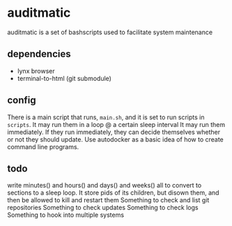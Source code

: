 # auditmatic
auditmatic is a set of bashscripts used to facilitate system maintenance 

## dependencies

* lynx browser
* terminal-to-html (git submodule)

## config

There is a main script that runs, `main.sh`, and it is set to run scripts in `scripts`.
It may run them in a loop @ a certain sleep interval
It may run them immediately. If they run immediately, they can decide themselves whether or not they should update.
Use autodocker as a basic idea of how to create command line programs.

## todo

write minutes() and hours() and days() and weeks() all to convert to sections to a sleep loop.
It store pids of its children, but disown them, and then be allowed to kill and restart them
Something to check and list git repositories
Something to check updates
Something to check logs
Something to hook into multiple systems
